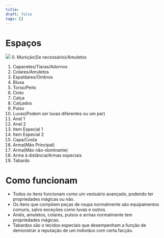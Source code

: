 ```yaml
---
title: 
draft: false
tags: []
---
```

# Espaços
![](InventorySlots.webp)
0. Munição(Se necessário)/Amuletos
1. Capacetes/Tiaras/Adornos
2. Colares/Amuletos
3. Espaldares/Ombros
4. Blusa
5. Torso/Peito
6. Cinto
7. Calça
8. Calçados
9. Pulso
10. Luvas(Podem ser luvas diferentes ou um par)
11. Anel 1
12. Anel 2
13. Item Especial 1
14. Item Especial 2
15. Capa/Costa
16. Arma(Mão Principal)
17. Arma(Mão não-dominante)
18. Arma à distância/Armas especiais
19. Tabardo
# Como funcionam
- Todos os itens funcionam como um vestuário avançado, podendo ter propriedades mágicas ou não.
- Os itens que compõem peças de roupa normalmente são equipamentos comuns, salvo exceções como luvas e outros.
- Anéis, amuletos, colares, pulsos e armas normalmente tem propriedades mágicas.
- Tabardos são o tecidos especiais que desempenham a função de demonstrar a reputação de um individuo com certa facção.
